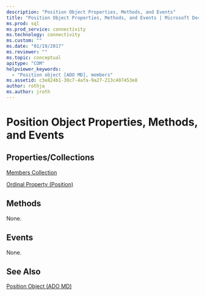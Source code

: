 ```yaml
---
description: "Position Object Properties, Methods, and Events"
title: "Position Object Properties, Methods, and Events | Microsoft Docs"
ms.prod: sql
ms.prod_service: connectivity
ms.technology: connectivity
ms.custom: ""
ms.date: "01/19/2017"
ms.reviewer: ""
ms.topic: conceptual
apitype: "COM"
helpviewer_keywords: 
  - "Position object [ADO MD], members"
ms.assetid: c3e824b1-30c7-4afa-9a27-213c407453e8
author: rothja
ms.author: jroth
---
```

# Position Object Properties, Methods, and Events
## Properties/Collections  
 [Members Collection](../../../ado/reference/ado-md-api/members-collection-ado-md.md)  
  
 [Ordinal Property (Position)](../../../ado/reference/ado-md-api/ordinal-property-ado-md-position.md)  
  
## Methods  
 None.  
  
## Events  
 None.  
  
## See Also  
 [Position Object (ADO MD)](../../../ado/reference/ado-md-api/position-object-ado-md.md)
